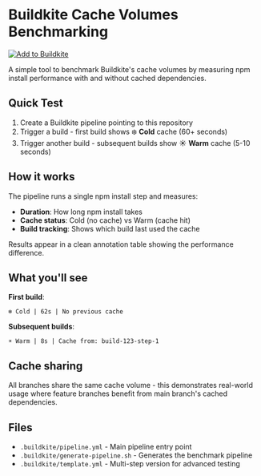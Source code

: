 # Buildkite Cache Volumes Benchmarking

[![Add to Buildkite](https://buildkite.com/button.svg)](https://buildkite.com/new?template=https://github.com/dbr787/buildkite-cache-volumes-benchmarking)

A simple tool to benchmark Buildkite's cache volumes by measuring npm install performance with and without cached dependencies.

## Quick Test

1. Create a Buildkite pipeline pointing to this repository  
2. Trigger a build - first build shows ❄️ **Cold** cache (60+ seconds)
3. Trigger another build - subsequent builds show ☀️ **Warm** cache (5-10 seconds)

## How it works

The pipeline runs a single npm install step and measures:
- **Duration**: How long npm install takes
- **Cache status**: Cold (no cache) vs Warm (cache hit) 
- **Build tracking**: Shows which build last used the cache

Results appear in a clean annotation table showing the performance difference.

## What you'll see

**First build**: 
```
❄️ Cold | 62s | No previous cache
```

**Subsequent builds**:
```
☀️ Warm | 8s | Cache from: build-123-step-1  
```

## Cache sharing

All branches share the same cache volume - this demonstrates real-world usage where feature branches benefit from main branch's cached dependencies.

## Files

- `.buildkite/pipeline.yml` - Main pipeline entry point
- `.buildkite/generate-pipeline.sh` - Generates the benchmark pipeline  
- `.buildkite/template.yml` - Multi-step version for advanced testing
